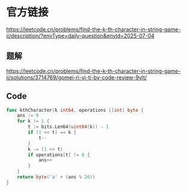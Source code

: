 # 官方链接
https://leetcode.cn/problems/find-the-k-th-character-in-string-game-ii/description/?envType=daily-question&envId=2025-07-04

## 题解
https://leetcode.cn/problems/find-the-k-th-character-in-string-game-ii/solutions/3714769/gomei-ri-yi-ti-by-code-review-9ylt/

## Code
```go
func kthCharacter(k int64, operations []int) byte {
    ans := 0
    for k != 1 {
        t := bits.Len64(uint64(k)) - 1
        if (1 << t) == k {
            t--
        }
        k -= (1 << t)
        if operations[t] != 0 {
            ans++
        }
    }
    return byte('a' + (ans % 26))
}
```